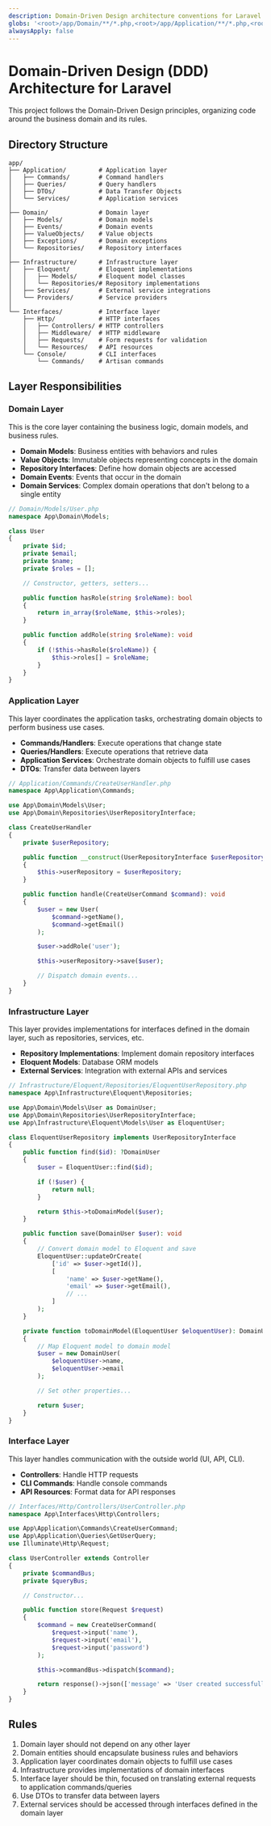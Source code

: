 ```yaml
---
description: Domain-Driven Design architecture conventions for Laravel
globs: '<root>/app/Domain/**/*.php,<root>/app/Application/**/*.php,<root>/app/Infrastructure/**/*.php'
alwaysApply: false
---
```


# Domain-Driven Design (DDD) Architecture for Laravel

This project follows the Domain-Driven Design principles, organizing code around the business domain and its rules.

## Directory Structure

```
app/
├── Application/         # Application layer
│   ├── Commands/        # Command handlers
│   ├── Queries/         # Query handlers
│   ├── DTOs/            # Data Transfer Objects
│   └── Services/        # Application services
│
├── Domain/              # Domain layer
│   ├── Models/          # Domain models
│   ├── Events/          # Domain events
│   ├── ValueObjects/    # Value objects
│   ├── Exceptions/      # Domain exceptions
│   └── Repositories/    # Repository interfaces
│
├── Infrastructure/      # Infrastructure layer
│   ├── Eloquent/        # Eloquent implementations
│   │   ├── Models/      # Eloquent model classes
│   │   └── Repositories/# Repository implementations
│   ├── Services/        # External service integrations
│   └── Providers/       # Service providers
│
└── Interfaces/          # Interface layer
    ├── Http/            # HTTP interfaces
    │   ├── Controllers/ # HTTP controllers
    │   ├── Middleware/  # HTTP middleware
    │   ├── Requests/    # Form requests for validation
    │   └── Resources/   # API resources
    └── Console/         # CLI interfaces
        └── Commands/    # Artisan commands
```

## Layer Responsibilities

### Domain Layer

This is the core layer containing the business logic, domain models, and business rules.

-   **Domain Models**: Business entities with behaviors and rules
-   **Value Objects**: Immutable objects representing concepts in the domain
-   **Repository Interfaces**: Define how domain objects are accessed
-   **Domain Events**: Events that occur in the domain
-   **Domain Services**: Complex domain operations that don't belong to a single entity

```php
// Domain/Models/User.php
namespace App\Domain\Models;

class User
{
    private $id;
    private $email;
    private $name;
    private $roles = [];

    // Constructor, getters, setters...

    public function hasRole(string $roleName): bool
    {
        return in_array($roleName, $this->roles);
    }

    public function addRole(string $roleName): void
    {
        if (!$this->hasRole($roleName)) {
            $this->roles[] = $roleName;
        }
    }
}
```

### Application Layer

This layer coordinates the application tasks, orchestrating domain objects to perform business use cases.

-   **Commands/Handlers**: Execute operations that change state
-   **Queries/Handlers**: Execute operations that retrieve data
-   **Application Services**: Orchestrate domain objects to fulfill use cases
-   **DTOs**: Transfer data between layers

```php
// Application/Commands/CreateUserHandler.php
namespace App\Application\Commands;

use App\Domain\Models\User;
use App\Domain\Repositories\UserRepositoryInterface;

class CreateUserHandler
{
    private $userRepository;

    public function __construct(UserRepositoryInterface $userRepository)
    {
        $this->userRepository = $userRepository;
    }

    public function handle(CreateUserCommand $command): void
    {
        $user = new User(
            $command->getName(),
            $command->getEmail()
        );

        $user->addRole('user');

        $this->userRepository->save($user);

        // Dispatch domain events...
    }
}
```

### Infrastructure Layer

This layer provides implementations for interfaces defined in the domain layer, such as repositories, services, etc.

-   **Repository Implementations**: Implement domain repository interfaces
-   **Eloquent Models**: Database ORM models
-   **External Services**: Integration with external APIs and services

```php
// Infrastructure/Eloquent/Repositories/EloquentUserRepository.php
namespace App\Infrastructure\Eloquent\Repositories;

use App\Domain\Models\User as DomainUser;
use App\Domain\Repositories\UserRepositoryInterface;
use App\Infrastructure\Eloquent\Models\User as EloquentUser;

class EloquentUserRepository implements UserRepositoryInterface
{
    public function find($id): ?DomainUser
    {
        $user = EloquentUser::find($id);

        if (!$user) {
            return null;
        }

        return $this->toDomainModel($user);
    }

    public function save(DomainUser $user): void
    {
        // Convert domain model to Eloquent and save
        EloquentUser::updateOrCreate(
            ['id' => $user->getId()],
            [
                'name' => $user->getName(),
                'email' => $user->getEmail(),
                // ...
            ]
        );
    }

    private function toDomainModel(EloquentUser $eloquentUser): DomainUser
    {
        // Map Eloquent model to domain model
        $user = new DomainUser(
            $eloquentUser->name,
            $eloquentUser->email
        );

        // Set other properties...

        return $user;
    }
}
```

### Interface Layer

This layer handles communication with the outside world (UI, API, CLI).

-   **Controllers**: Handle HTTP requests
-   **CLI Commands**: Handle console commands
-   **API Resources**: Format data for API responses

```php
// Interfaces/Http/Controllers/UserController.php
namespace App\Interfaces\Http\Controllers;

use App\Application\Commands\CreateUserCommand;
use App\Application\Queries\GetUserQuery;
use Illuminate\Http\Request;

class UserController extends Controller
{
    private $commandBus;
    private $queryBus;

    // Constructor...

    public function store(Request $request)
    {
        $command = new CreateUserCommand(
            $request->input('name'),
            $request->input('email'),
            $request->input('password')
        );

        $this->commandBus->dispatch($command);

        return response()->json(['message' => 'User created successfully'], 201);
    }
}
```

## Rules

1. Domain layer should not depend on any other layer
2. Domain entities should encapsulate business rules and behaviors
3. Application layer coordinates domain objects to fulfill use cases
4. Infrastructure provides implementations of domain interfaces
5. Interface layer should be thin, focused on translating external requests to application commands/queries
6. Use DTOs to transfer data between layers
7. External services should be accessed through interfaces defined in the domain layer
